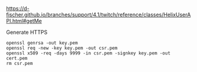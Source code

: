 https://d-fischer.github.io/branches/support/4.1/twitch/reference/classes/HelixUserAPI.html#getMe


Generate HTTPS

```
openssl genrsa -out key.pem
openssl req -new -key key.pem -out csr.pem
openssl x509 -req -days 9999 -in csr.pem -signkey key.pem -out cert.pem
rm csr.pem
```

